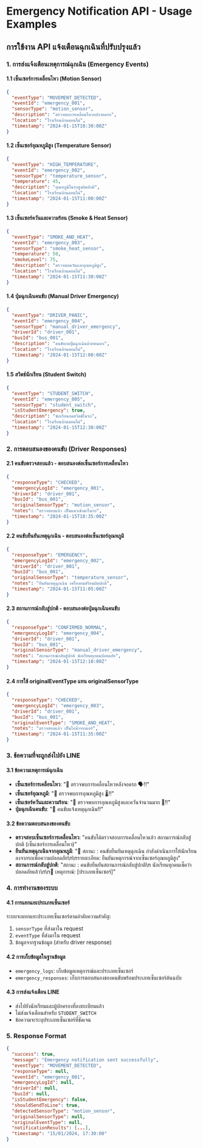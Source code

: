 # Emergency Notification API - Usage Examples

## การใช้งาน API แจ้งเตือนฉุกเฉินที่ปรับปรุงแล้ว

### 1. การส่งแจ้งเตือนเหตุการณ์ฉุกเฉิน (Emergency Events)

#### 1.1 เซ็นเซอร์การเคลื่อนไหว (Motion Sensor)
```json
{
  "eventType": "MOVEMENT_DETECTED",
  "eventId": "emergency_001",
  "sensorType": "motion_sensor",
  "description": "ตรวจพบการเคลื่อนไหวหลังจอดรถ",
  "location": "โรงเรียนบ้านดอนไผ่",
  "timestamp": "2024-01-15T10:30:00Z"
}
```

#### 1.2 เซ็นเซอร์อุณหภูมิสูง (Temperature Sensor)
```json
{
  "eventType": "HIGH_TEMPERATURE",
  "eventId": "emergency_002",
  "sensorType": "temperature_sensor",
  "temperature": 45,
  "description": "อุณหภูมิในรถสูงผิดปกติ",
  "location": "โรงเรียนบ้านดอนไผ่",
  "timestamp": "2024-01-15T11:00:00Z"
}
```

#### 1.3 เซ็นเซอร์ควันและความร้อน (Smoke & Heat Sensor)
```json
{
  "eventType": "SMOKE_AND_HEAT",
  "eventId": "emergency_003",
  "sensorType": "smoke_heat_sensor",
  "temperature": 50,
  "smokeLevel": 75,
  "description": "ตรวจพบควันและอุณหภูมิสูง",
  "location": "โรงเรียนบ้านดอนไผ่",
  "timestamp": "2024-01-15T11:30:00Z"
}
```

#### 1.4 ปุ่มฉุกเฉินคนขับ (Manual Driver Emergency)
```json
{
  "eventType": "DRIVER_PANIC",
  "eventId": "emergency_004",
  "sensorType": "manual_driver_emergency",
  "driverId": "driver_001",
  "busId": "bus_001",
  "description": "คนขับกดปุ่มฉุกเฉินด้วยตนเอง",
  "location": "โรงเรียนบ้านดอนไผ่",
  "timestamp": "2024-01-15T12:00:00Z"
}
```

#### 1.5 สวิตช์นักเรียน (Student Switch)
```json
{
  "eventType": "STUDENT_SWITCH",
  "eventId": "emergency_005",
  "sensorType": "student_switch",
  "isStudentEmergency": true,
  "description": "นักเรียนกดสวิตช์ในรถ",
  "location": "โรงเรียนบ้านดอนไผ่",
  "timestamp": "2024-01-15T12:30:00Z"
}
```

### 2. การตอบสนองของคนขับ (Driver Responses)

#### 2.1 คนขับตรวจสอบแล้ว - ตอบสนองต่อเซ็นเซอร์การเคลื่อนไหว
```json
{
  "responseType": "CHECKED",
  "emergencyLogId": "emergency_001",
  "driverId": "driver_001",
  "busId": "bus_001",
  "originalSensorType": "motion_sensor",
  "notes": "ตรวจสอบแล้ว เป็นแมวเข้ามาในรถ",
  "timestamp": "2024-01-15T10:35:00Z"
}
```

#### 2.2 คนขับยืนยันเหตุฉุกเฉิน - ตอบสนองต่อเซ็นเซอร์อุณหภูมิ
```json
{
  "responseType": "EMERGENCY",
  "emergencyLogId": "emergency_002",
  "driverId": "driver_001",
  "busId": "bus_001",
  "originalSensorType": "temperature_sensor",
  "notes": "ยืนยันเหตุฉุกเฉิน เครื่องยนต์ร้อนผิดปกติ",
  "timestamp": "2024-01-15T11:05:00Z"
}
```

#### 2.3 สถานการณ์กลับสู่ปกติ - ตอบสนองต่อปุ่มฉุกเฉินคนขับ
```json
{
  "responseType": "CONFIRMED_NORMAL",
  "emergencyLogId": "emergency_004",
  "driverId": "driver_001",
  "busId": "bus_001",
  "originalSensorType": "manual_driver_emergency",
  "notes": "สถานการณ์กลับสู่ปกติ นักเรียนทุกคนปลอดภัย",
  "timestamp": "2024-01-15T12:10:00Z"
}
```

#### 2.4 การใช้ originalEventType แทน originalSensorType
```json
{
  "responseType": "CHECKED",
  "emergencyLogId": "emergency_003",
  "driverId": "driver_001",
  "busId": "bus_001",
  "originalEventType": "SMOKE_AND_HEAT",
  "notes": "ตรวจสอบแล้ว เป็นไอน้ำจากแอร์",
  "timestamp": "2024-01-15T11:35:00Z"
}
```

### 3. ข้อความที่จะถูกส่งไปยัง LINE

#### 3.1 ข้อความเหตุการณ์ฉุกเฉิน
- **เซ็นเซอร์การเคลื่อนไหว**: "🚨 ตรวจพบการเคลื่อนไหวหลังจอดรถ 🗣‼️"
- **เซ็นเซอร์อุณหภูมิ**: "🚨 ตรวจพบการอุณหภูมิสูง 🌡‼️"
- **เซ็นเซอร์ควันและความร้อน**: "🚨 ตรวจพบการอุณหภูมิสูงและควันจำนวนมาก 🧯‼️"
- **ปุ่มฉุกเฉินคนขับ**: "🚨 คนขับแจ้งเหตุฉุกเฉิน‼️"

#### 3.2 ข้อความตอบสนองของคนขับ
- **ตรวจสอบเซ็นเซอร์การเคลื่อนไหว**: "คนขับได้ตรวจสอบการเคลื่อนไหวแล้ว สถานการณ์กลับสู่ปกติ (เซ็นเซอร์การเคลื่อนไหว)"
- **ยืนยันเหตุฉุกเฉินจากอุณหภูมิ**: "🔻 สถานะ : คนขับยืนยันเหตุฉุกเฉิน กำลังดำเนินการให้นักเรียนลงจากรถเพื่อความปลอดภัย\n\nรายละเอียด: ยืนยันเหตุการณ์จากเซ็นเซอร์อุณหภูมิสูง"
- **สถานการณ์กลับสู่ปกติ**: "สถานะ : คนขับยืนยันสถานการณ์กลับสู่ปกติ\n               นักเรียนทุกคนเช็คว่าปลอดภัยแล้ว\n\n📍 เหตุการณ์: [ประเภทเซ็นเซอร์]"

### 4. การทำงานของระบบ

#### 4.1 การแยกแยะประเภทเซ็นเซอร์
ระบบจะแยกแยะประเภทเซ็นเซอร์ตามลำดับความสำคัญ:
1. `sensorType` ที่ส่งมาใน request
2. `eventType` ที่ส่งมาใน request
3. ข้อมูลจากฐานข้อมูล (สำหรับ driver response)

#### 4.2 การเก็บข้อมูลในฐานข้อมูล
- `emergency_logs`: เก็บข้อมูลเหตุการณ์และประเภทเซ็นเซอร์
- `emergency_responses`: เก็บการตอบสนองของคนขับพร้อมประเภทเซ็นเซอร์ต้นฉบับ

#### 4.3 การส่งแจ้งเตือน LINE
- ส่งไปยังนักเรียนและผู้ปกครองที่ลงทะเบียนแล้ว
- ไม่ส่งแจ้งเตือนสำหรับ `STUDENT_SWITCH`
- ข้อความจะระบุประเภทเซ็นเซอร์ที่ชัดเจน

### 5. Response Format

```json
{
  "success": true,
  "message": "Emergency notification sent successfully",
  "eventType": "MOVEMENT_DETECTED",
  "responseType": null,
  "eventId": "emergency_001",
  "emergencyLogId": null,
  "driverId": null,
  "busId": null,
  "isStudentEmergency": false,
  "shouldSendToLine": true,
  "detectedSensorType": "motion_sensor",
  "originalSensorType": null,
  "originalEventType": null,
  "notificationResults": [...],
  "timestamp": "15/01/2024, 17:30:00"
}
```